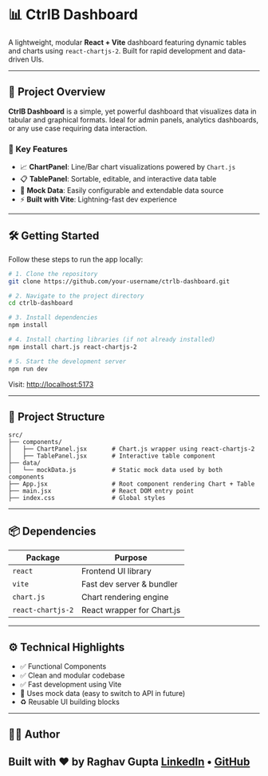 # 📊 CtrlB Dashboard

A lightweight, modular **React + Vite** dashboard featuring dynamic tables and charts using `react-chartjs-2`. Built for rapid development and data-driven UIs.

---

## 🚀 Project Overview

**CtrlB Dashboard** is a simple, yet powerful dashboard that visualizes data in tabular and graphical formats. Ideal for admin panels, analytics dashboards, or any use case requiring data interaction.

### 🧩 Key Features
- 📈 **ChartPanel**: Line/Bar chart visualizations powered by `Chart.js`
- 📋 **TablePanel**: Sortable, editable, and interactive data table
- 📄 **Mock Data**: Easily configurable and extendable data source
- ⚡ **Built with Vite**: Lightning-fast dev experience

---

## 🛠️ Getting Started

Follow these steps to run the app locally:

```bash
# 1. Clone the repository
git clone https://github.com/your-username/ctrlb-dashboard.git

# 2. Navigate to the project directory
cd ctrlb-dashboard

# 3. Install dependencies
npm install

# 4. Install charting libraries (if not already installed)
npm install chart.js react-chartjs-2

# 5. Start the development server
npm run dev
````

Visit: [http://localhost:5173](http://localhost:5173)

---

## 📁 Project Structure

```
src/
├── components/
│   ├── ChartPanel.jsx       # Chart.js wrapper using react-chartjs-2
│   ├── TablePanel.jsx       # Interactive table component
├── data/
│   └── mockData.js          # Static mock data used by both components
├── App.jsx                  # Root component rendering Chart + Table
├── main.jsx                 # React DOM entry point
├── index.css                # Global styles
```

---

## 📦 Dependencies

| Package           | Purpose                    |
| ----------------- | -------------------------- |
| `react`           | Frontend UI library        |
| `vite`            | Fast dev server & bundler  |
| `chart.js`        | Chart rendering engine     |
| `react-chartjs-2` | React wrapper for Chart.js |

---

## ⚙️ Technical Highlights

* ✅ Functional Components
* ✅ Clean and modular codebase
* ✅ Fast development using Vite
* 🧪 Uses mock data (easy to switch to API in future)
* ♻️ Reusable UI building blocks

---

## 👨‍💻 Author

Built with ❤️ by **Raghav Gupta**
[LinkedIn](https://www.linkedin.com/in/raghav-gupta2003/) • [GitHub](https://github.com/Raghavgupta2003)
---
